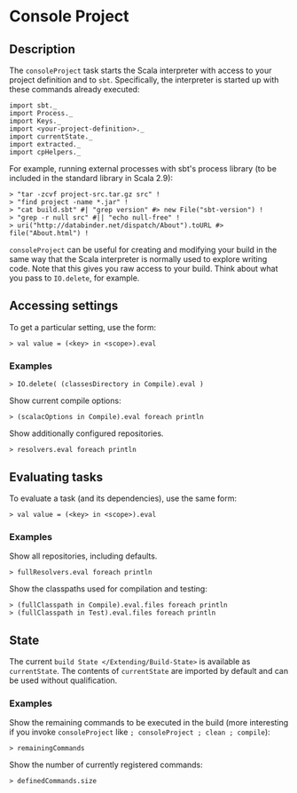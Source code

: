 Console Project
===============

Description
-----------

The `consoleProject` task starts the Scala interpreter with access to
your project definition and to `sbt`. Specifically, the interpreter is
started up with these commands already executed:

    import sbt._
    import Process._
    import Keys._
    import <your-project-definition>._
    import currentState._
    import extracted._
    import cpHelpers._

For example, running external processes with sbt's process library (to
be included in the standard library in Scala 2.9):

``` {.sourceCode .console}
> "tar -zcvf project-src.tar.gz src" !
> "find project -name *.jar" !
> "cat build.sbt" #| "grep version" #> new File("sbt-version") !
> "grep -r null src" #|| "echo null-free" !
> uri("http://databinder.net/dispatch/About").toURL #> file("About.html") !
```

`consoleProject` can be useful for creating and modifying your build in
the same way that the Scala interpreter is normally used to explore
writing code. Note that this gives you raw access to your build. Think
about what you pass to `IO.delete`, for example.

Accessing settings
------------------

To get a particular setting, use the form:

``` {.sourceCode .scala}
> val value = (<key> in <scope>).eval
```

### Examples

``` {.sourceCode .scala}
> IO.delete( (classesDirectory in Compile).eval )
```

Show current compile options:

``` {.sourceCode .scala}
> (scalacOptions in Compile).eval foreach println
```

Show additionally configured repositories.

``` {.sourceCode .scala}
> resolvers.eval foreach println
```

Evaluating tasks
----------------

To evaluate a task (and its dependencies), use the same form:

``` {.sourceCode .scala}
> val value = (<key> in <scope>).eval
```

### Examples

Show all repositories, including defaults.

``` {.sourceCode .scala}
> fullResolvers.eval foreach println
```

Show the classpaths used for compilation and testing:

``` {.sourceCode .scala}
> (fullClasspath in Compile).eval.files foreach println
> (fullClasspath in Test).eval.files foreach println
```

State
-----

The current `build State </Extending/Build-State>` is available as
`currentState`. The contents of `currentState` are imported by default
and can be used without qualification.

### Examples

Show the remaining commands to be executed in the build (more
interesting if you invoke `consoleProject` like
`; consoleProject ; clean ; compile`):

``` {.sourceCode .scala}
> remainingCommands
```

Show the number of currently registered commands:

``` {.sourceCode .scala}
> definedCommands.size
```
